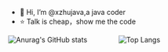 - 👋 Hi, I’m @xzhujava,a java coder
- ⭐ Talk is cheap，show me the code

<!---
xzhujava/xzhujava is a ✨ special ✨ repository because its `README.md` (this file) appears on your GitHub profile.
You can click the Preview link to take a look at your changes.
--->
![Anurag's GitHub stats](https://github-readme-stats.vercel.app/api?username=xzhujava&show_icons=true&theme=omni&count_private=true&text_color=ff69b4&icon_color=ff69b4&hide_title=true&include_all_commits=true)
&emsp;&emsp;&emsp;&emsp;
![Top Langs](https://github-readme-stats.vercel.app/api/top-langs/?username=xzhujava&layout=compact)
